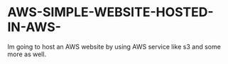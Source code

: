 # AWS-SIMPLE-WEBSITE-HOSTED-IN-AWS-
Im going to host an AWS website by using AWS service like s3 and some more as well.
